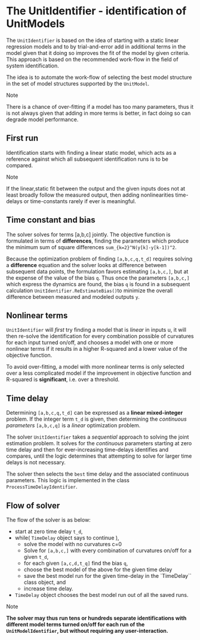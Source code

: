 # The UnitIdentifier - identification of UnitModels

The ``UnitIdentifier`` is based on the idea of starting with a static linear regression models and 
to by trial-and-error add in additional terms in the model given that it doing so improves the fit of the model
by given criteria. This approach is based on the recommended work-flow in the field of system identification.

The idea is to automate the work-flow of selecting the best model structure in the set of model structures supported by the ``UnitModel``.

> [!Note]
> There is a chance of over-fitting if a model has too many parameters, thus it is not always given that adding in more
> terms is better, in fact doing so can degrade model performance. 

## First run

Identification starts with finding a linear static model, which acts as a reference against which all subsequent identification runs is to be compared.

> [!Note]
> If the linear,static fit between the output and the given inputs does not at least broadly follow the measured output, then adding nonlinearities 
> time-delays or time-constants rarely if ever is meaningful. 

## Time constant and bias 

The solver solves for terms [a,b,c] jointly. The objective function is formulated in terms of **differences**, finding the parameters which
produce the minimum sum of square differences ``sum_{k=2}^N(y[k]-y[k-1])^2``.

Because the optimization problem of finding ``[a,b,c,q,t_d]`` requires solving a **difference** equation and the solver looks at difference between subsequent data points, the formulation favors estimating ``[a,b,c,]``, but at the expense of the value of the bias ``q``. Thus once the parameters ``[a,b,c,]`` which express the dynamics are found, the bias ``q`` is found in a subsequent calculation 
``UnitIdentifier.ReEstimateBias()``to minimize the overall difference between measured and modeled outputs ``y``.

## Nonlinear terms 

``UnitIdentifier`` will *first* try finding a model that is *linear* in inputs u, it will then re-solve the identification for every combination
possible of curvatures for each input turned on/off, and chooses a model with one or more nonlinear terms if it results in a higher R-squared and a 
lower value of the objective function.

To avoid over-fitting, a model with more nonlinear terms is only selected over a less complicated model if the improvement in objective 
function and R-squared is **significant**, i.e. over a threshold.


## Time delay 

Determining ``[a,b,c,q,t_d]`` can be expressed as a **linear mixed-integer** problem.
If the integer term ``t_d`` is given, then determining the *continuous parameters* ``[a,b,c,q]`` is a *linear* optimization problem.

The solver ``UnitIdentifier`` takes a *sequential* approach to solving the joint estimation problem.
It solves for the *continuous* parameters starting at zero time delay and then for ever-increasing time-delays identifies and compares, until the logic determines that 
attempting to solve for larger time delays is not necessary. 

The solver then selects the ``best`` time delay and the associated continuous parameters.
This logic is implemented in the class ``ProcessTimeDelayIdentifier``.


## Flow of solver

The flow of the solver is as below:

- start at zero time delay ``t_d``,
- while( ``TimeDelay`` object says to continue ),
	- solve the model with no curvatures c=0
	- Solve for ``[a,b,c,]`` with every combination of curvatures on/off for a given ``t_d``,
	- for each given ``[a,c,d,t_q]`` find the bias ``q``,
	- choose the best model of the above for the given time delay
	- save the best model run for the given time-delay in the `TimeDelay`` class object, and
	- increase time delay.
- ``TimeDelay`` object chooses the best model run out of all the saved runs.

> [!Note]
> **The solver may thus run tens or hundreds separate identifications with different model terms turned on/off for each run of the ``UnitModelIdentifier``,
but without requiring any user-interaction.**

